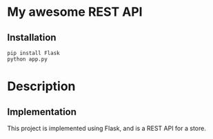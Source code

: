 # My awesome REST API

## Installation

```
pip install Flask
python app.py
```

# Description

## Implementation

This project is implemented using Flask, and is a REST API for a store.
